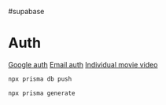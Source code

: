 #supabase 

# Auth
[Google auth](https://youtu.be/mTW3V2IpOrg?t=5890)
[Email auth](https://youtu.be/mTW3V2IpOrg?t=5963)
[Individual movie video](https://youtu.be/mTW3V2IpOrg?t=6331)
```bash
npx prisma db push
```

```bash
npx prisma generate
```



